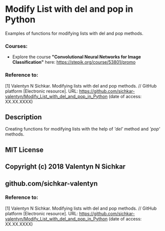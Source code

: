 # Modify List with del and pop in Python
Examples of functions for modifying lists with del and pop methods.

### Courses:
* Explore the course **"Convolutional Neural Networks for Image Classification"** here: https://stepik.org/course/53801/promo

### Reference to:
[1] Valentyn N Sichkar. Modifying lists with del and pop methods. // GitHub platform [Electronic resource]. URL: https://github.com/sichkar-valentyn/Modify_List_with_del_and_pop_in_Python (date of access: XX.XX.XXXX)

## Description
Creating functions for modifying lists with the help of _'del'_ method and _'pop'_ methods.

## MIT License
## Copyright (c) 2018 Valentyn N Sichkar
## github.com/sichkar-valentyn
### Reference to:
[1] Valentyn N Sichkar. Modifying lists with del and pop methods. // GitHub platform [Electronic resource]. URL: https://github.com/sichkar-valentyn/Modify_List_with_del_and_pop_in_Python (date of access: XX.XX.XXXX)
